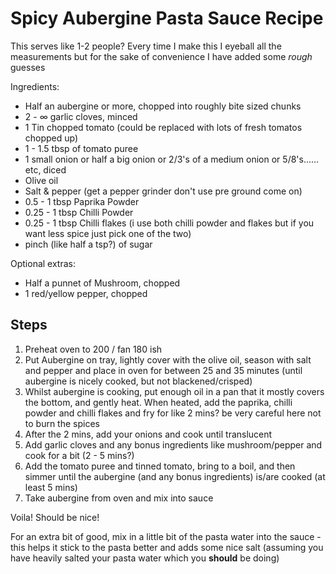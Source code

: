 # Spicy Aubergine Pasta Sauce Recipe
This serves like 1-2 people? Every time I make this I eyeball all the measurements but for the sake of convenience I have added some *rough* guesses

Ingredients:

* Half an aubergine or more, chopped into roughly bite sized chunks
* 2 - ∞ garlic cloves, minced
* 1 Tin chopped tomato (could be replaced with lots of fresh tomatos chopped up)
* 1 - 1.5 tbsp of tomato puree  
* 1 small onion or half a big onion or 2/3's of a medium onion or 5/8's...... etc, diced
* Olive oil
* Salt & pepper (get a pepper grinder don't use pre ground come on)
* 0.5 - 1 tbsp Paprika Powder
* 0.25 - 1 tbsp Chilli Powder
* 0.25 - 1 tbsp Chilli flakes (i use both chilli powder and flakes but if you want less spice just pick one of the two)
* pinch (like half a tsp?) of sugar

Optional extras:
* Half a punnet of Mushroom, chopped
* 1 red/yellow pepper, chopped


## Steps
1. Preheat oven to 200 / fan 180 ish 
2. Put Aubergine on tray, lightly cover with the olive oil, season with salt and pepper and place in oven for between 25 and 35 minutes (until aubergine is nicely cooked, but not blackened/crisped)
3. Whilst aubergine is cooking, put enough oil in a pan that it mostly covers the bottom, and gently heat. When heated, add the paprika, chilli powder and chilli flakes and fry for like 2 mins? be very careful here not to burn the spices 
4. After the 2 mins, add your onions and cook until translucent
5. Add garlic cloves and any bonus ingredients like mushroom/pepper and cook for a bit (2 - 5 mins?)
6. Add the tomato puree and tinned tomato, bring to a boil, and then simmer until the aubergine (and any bonus ingredients) is/are cooked (at least 5 mins)
7. Take aubergine from oven and mix into sauce

Voila! Should be nice! 

For an extra bit of good, mix in a little bit of the pasta water into the sauce - this helps it stick to the pasta better and adds some nice salt (assuming you have heavily salted your pasta water which you **should** be doing)
